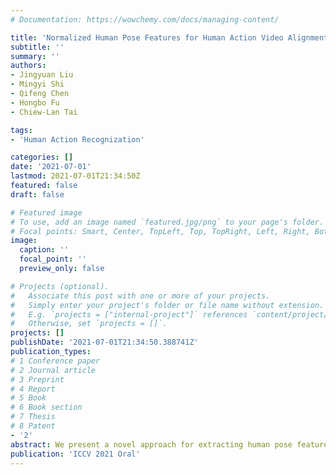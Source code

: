 ```yaml
---
# Documentation: https://wowchemy.com/docs/managing-content/

title: 'Normalized Human Pose Features for Human Action Video Alignment'
subtitle: ''
summary: ''
authors:
- Jingyuan Liu
- Mingyi Shi
- Qifeng Chen
- Hongbo Fu
- Chiew-Lan Tai

tags:
- 'Human Action Recognization'

categories: []
date: '2021-07-01'
lastmod: 2021-07-01T21:34:50Z
featured: false
draft: false

# Featured image
# To use, add an image named `featured.jpg/png` to your page's folder.
# Focal points: Smart, Center, TopLeft, Top, TopRight, Left, Right, BottomLeft, Bottom, BottomRight.
image:
  caption: ''
  focal_point: ''
  preview_only: false

# Projects (optional).
#   Associate this post with one or more of your projects.
#   Simply enter your project's folder or file name without extension.
#   E.g. `projects = ["internal-project"]` references `content/project/deep-learning/index.md`.
#   Otherwise, set `projects = []`.
projects: []
publishDate: '2021-07-01T21:34:50.388741Z'
publication_types:
# 1 Conference paper
# 2 Journal article
# 3 Preprint
# 4 Report
# 5 Book
# 6 Book section
# 7 Thesis
# 8 Patent
- '2'
abstract: We present a novel approach for extracting human pose features from human action videos. The goal is to let the pose features capture only the poses of the action while being invariant to other factors, including video backgrounds, the video subjects’ anthropometric characteristics and viewpoints. Such human pose features facilitate the comparison of pose similarity and can be used for downstream tasks, such as human action video alignment and pose retrieval. The key to our approach is to first normalize the poses in the video frames by mapping the poses onto a pre-defined 3D skeleton to not only disentangle subject physical features, such as bone lengths and ratios, but also to unify global orientations of the poses. Then the normalized poses are mapped to a pose embedding space of highlevel features, learned via unsupervised metric learning. We evaluate the effectiveness of our normalized features both qualitatively by visualizations, and quantitatively by a video alignment task on the Human3.6M dataset and an action recognition task on the Penn Action dataset.
publication: 'ICCV 2021 Oral'
---
```

